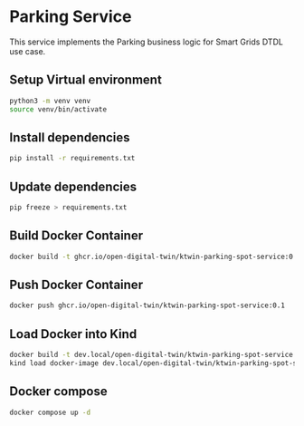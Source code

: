 # Parking Service

This service implements the Parking business logic for Smart Grids DTDL use case.

## Setup Virtual environment

```bash
python3 -m venv venv
source venv/bin/activate
```

## Install dependencies

```bash
pip install -r requirements.txt
```

## Update dependencies

```bash
pip freeze > requirements.txt
```

## Build Docker Container

```bash
docker build -t ghcr.io/open-digital-twin/ktwin-parking-spot-service:0.1 .
```

## Push Docker Container

```bash
docker push ghcr.io/open-digital-twin/ktwin-parking-spot-service:0.1
```

## Load Docker into Kind

```bash
docker build -t dev.local/open-digital-twin/ktwin-parking-spot-service:0.1 .
kind load docker-image dev.local/open-digital-twin/ktwin-parking-spot-service:0.1
```

## Docker compose

```bash
docker compose up -d
```
